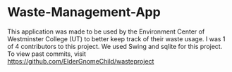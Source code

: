 # Waste-Management-App
This application was made to be used by the Environment Center of Westminster College (UT) to better keep track of their waste  usage. I was 1 of 4 contributors to this project. We used Swing and sqlite for this project. To view past commits, visit https://github.com/ElderGnomeChild/wasteproject 

